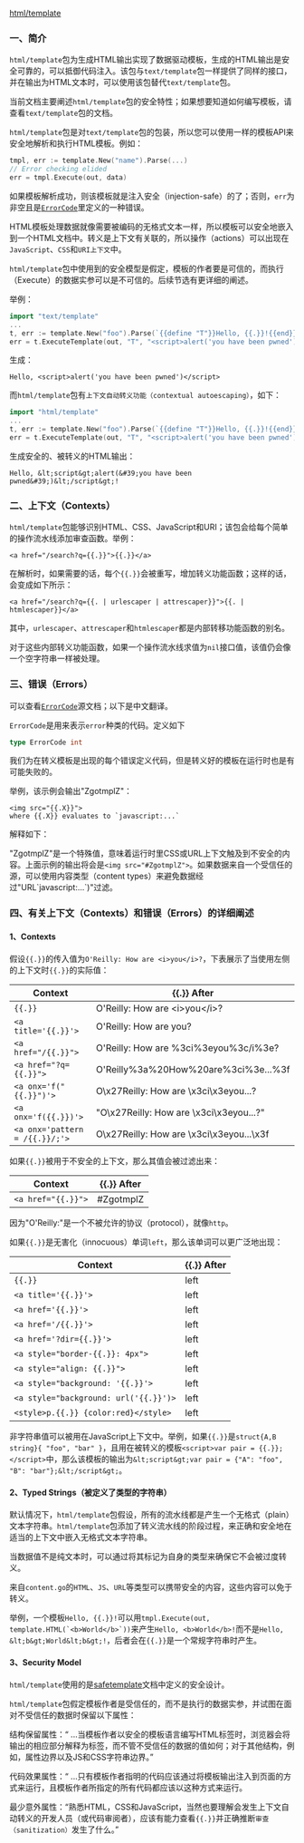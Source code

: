 

[html/template](https://golang.google.cn/pkg/html/template/)


### 一、简介

`html/template`包为生成HTML输出实现了数据驱动模板，生成的HTML输出是安全可靠的，可以抵御代码注入。该包与`text/template`包一样提供了同样的接口，并在输出为HTML文本时，可以使用该包替代`text/template`包。

当前文档主要阐述`html/template`包的安全特性；如果想要知道如何编写模板，请查看`text/template`包的文档。

`html/template`包是对`text/template`包的包装，所以您可以使用一样的模板API来安全地解析和执行HTML模板。例如：

```go
tmpl, err := template.New("name").Parse(...)
// Error checking elided
err = tmpl.Execute(out, data)
```

如果模板解析成功，则该模板就是注入安全（injection-safe）的了；否则，`err`为非空且是[`ErrorCode`](#)里定义的一种错误。

HTML模板处理数据就像需要被编码的无格式文本一样，所以模板可以安全地嵌入到一个HTML文档中。转义是上下文有关联的，所以操作（actions）可以出现在`JavaScript`、`CSS`和`URI上下文`中。

`html/template`包中使用到的安全模型是假定，模板的作者要是可信的，而执行（Execute）的数据实参可以是不可信的。后续节选有更详细的阐述。

举例：

```go
import "text/template"
...
t, err := template.New("foo").Parse(`{{define "T"}}Hello, {{.}}!{{end}}`)
err = t.ExecuteTemplate(out, "T", "<script>alert('you have been pwned')</script>")
```

生成：

```
Hello, <script>alert('you have been pwned')</script>
```

而`html/template`包有`上下文自动转义功能（contextual autoescaping）`，如下：

```go
import "html/template"
...
t, err := template.New("foo").Parse(`{{define "T"}}Hello, {{.}}!{{end}}`)
err = t.ExecuteTemplate(out, "T", "<script>alert('you have been pwned')</script>")
```

生成安全的、被转义的HTML输出：

```
Hello, &lt;script&gt;alert(&#39;you have been pwned&#39;)&lt;/script&gt;!
```


### 二、上下文（Contexts）

`html/template`包能够识别HTML、CSS、JavaScript和URI；该包会给每个简单的操作流水线添加审查函数。举例：

```
<a href="/search?q={{.}}">{{.}}</a>
```

在解析时，如果需要的话，每个`{{.}}`会被重写，增加转义功能函数；这样的话，会变成如下所示：

```
<a href="/search?q={{. | urlescaper | attrescaper}}">{{. | htmlescaper}}</a>
```

其中，`urlescaper`、`attrescaper`和`htmlescaper`都是内部转移功能函数的别名。

对于这些内部转义功能函数，如果一个操作流水线求值为`nil`接口值，该值仍会像一个空字符串一样被处理。


### 三、错误（Errors）

可以查看[`ErrorCode`](https://golang.google.cn/pkg/html/template/#ErrorCode)源文档；以下是中文翻译。

`ErrorCode`是用来表示`error`种类的代码。定义如下

```go
type ErrorCode int
```

我们为在转义模板是出现的每个错误定义代码，但是转义好的模板在运行时也是有可能失败的。

举例，该示例会输出"ZgotmplZ"：

```
<img src="{{.X}}">
where {{.X}} evaluates to `javascript:...`
```

解释如下：

"ZgotmplZ"是一个特殊值，意味着运行时里CSS或URL上下文触及到不安全的内容。上面示例的输出将会是`<img src="#ZgotmplZ">`。如果数据来自一个受信任的源，可以使用内容类型（content types）来避免数据经过"URL\`javascript:...\`)"过滤。


### 四、有关上下文（Contexts）和错误（Errors）的详细阐述


#### 1、Contexts

假设`{{.}}`的传入值为`O'Reilly: How are <i>you</i>?`，下表展示了当使用左侧的上下文时`{{.}}`的实际值：

| Context | {{.}} After |
|--|--|
| `{{.}}` | O'Reilly: How are &lt;i&gt;you&lt;/i&gt;? |
| `<a title='{{.}}'>` | O&#39;Reilly: How are you? |
| `<a href="/{{.}}">` | O&#39;Reilly: How are %3ci%3eyou%3c/i%3e? |
| `<a href="?q={{.}}">` | O&#39;Reilly%3a%20How%20are%3ci%3e...%3f |
| `<a onx='f("{{.}}")'>` | O\x27Reilly: How are \x3ci\x3eyou...? |
| `<a onx='f({{.}})'>` | "O\x27Reilly: How are \x3ci\x3eyou...?" |
| `<a onx='pattern = /{{.}}/;'>` | O\x27Reilly: How are \x3ci\x3eyou...\x3f |

如果`{{.}}`被用于不安全的上下文，那么其值会被过滤出来：

| Context | {{.}} After |
|--|--|
| `<a href="{{.}}">` | #ZgotmplZ |

因为"O'Reilly:"是一个不被允许的协议（protocol），就像`http`。

如果`{{.}}`是无害化（innocuous）单词`left`，那么该单词可以更广泛地出现：

| Context | {{.}} After |
|--|--|
| `{{.}}` | left |
| `<a title='{{.}}'>` | left |
| `<a href='{{.}}'>` | left |
| `<a href='/{{.}}'>` | left |
| `<a href='?dir={{.}}'>` | left |
| `<a style="border-{{.}}: 4px">` | left |
| `<a style="align: {{.}}">` | left |
| `<a style="background: '{{.}}'>` | left |
| `<a style="background: url('{{.}}')>` | left |
| `<style>p.{{.}} {color:red}</style>` | left |

非字符串值可以被用在JavaScript上下文中。举例，如果`{{.}}`是`struct{A,B string}{ "foo", "bar" }`，且用在被转义的模板`<script>var pair = {{.}};</script>`中，那么该模板的输出为`&lt;script&gt;var pair = {"A": "foo", "B": "bar"};&lt;/script&gt;`。


#### 2、Typed Strings（被定义了类型的字符串）

默认情况下，`html/template`包假设，所有的流水线都是产生一个无格式（plain）文本字符串。`html/template`包添加了转义流水线的阶段过程，来正确和安全地在适当的上下文中嵌入无格式文本字符串。

当数据值不是纯文本时，可以通过将其标记为自身的类型来确保它不会被过度转义。

来自`content.go`的`HTML`、`JS`、`URL`等类型可以携带安全的内容，这些内容可以免于转义。

举例，一个模板`Hello, {{.}}!`可以用```tmpl.Execute(out, template.HTML(`<b>World</b>`))```来产生`Hello, <b>World</b>!`而不是`Hello, &lt;b&gt;World&lt;b&gt;!`，后者会在`{{.}}`是一个常规字符串时产生。


#### 3、Security Model

`html/template`使用的是[safetemplate](https://rawgit.com/mikesamuel/sanitized-jquery-templates/trunk/safetemplate.html#problem_definition)文档中定义的安全设计。

`html/template`包假定模板作者是受信任的，而不是执行的数据实参，并试图在面对不受信任的数据时保留以下属性：

结构保留属性：“ ...当模板作者以安全的模板语言编写HTML标签时，浏览器会将输出的相应部分解释为标签，而不管不受信任的数据的值如何；对于其他结构，例如，属性边界以及JS和CSS字符串边界。”

代码效果属性：“ ...只有模板作者指明的代码应该通过将模板输出注入到页面的方式来运行，且模板作者所指定的所有代码都应该以这种方式来运行。

最少意外属性：“熟悉HTML，CSS和JavaScript，当然也要理解会发生上下文自动转义的开发人员（或代码审阅者），应该有能力查看`{{.}}`并正确推断`审查（sanitization）`发生了什么。”
